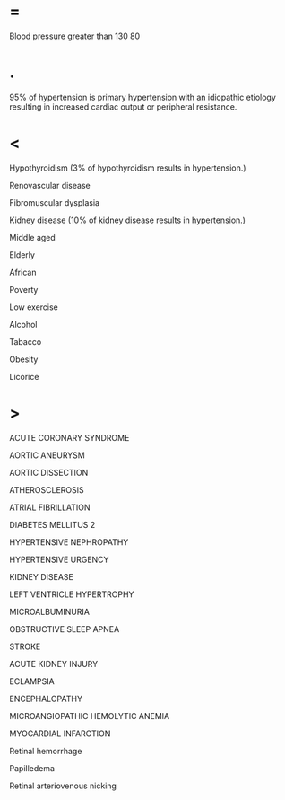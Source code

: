 # =

Blood pressure greater than 130 80

# .

95% of hypertension is primary hypertension with an idiopathic etiology resulting in increased cardiac output or peripheral resistance.

# <

Hypothyroidism (3% of hypothyroidism results in hypertension.)

Renovascular disease

Fibromuscular dysplasia

Kidney disease (10% of kidney disease results in hypertension.)

Middle aged

Elderly

African

Poverty

Low exercise

Alcohol

Tabacco

Obesity

Licorice

# >

ACUTE CORONARY SYNDROME

AORTIC ANEURYSM

AORTIC DISSECTION

ATHEROSCLEROSIS

ATRIAL FIBRILLATION

DIABETES MELLITUS 2

HYPERTENSIVE NEPHROPATHY

HYPERTENSIVE URGENCY

KIDNEY DISEASE

LEFT VENTRICLE HYPERTROPHY

MICROALBUMINURIA

OBSTRUCTIVE SLEEP APNEA

STROKE

ACUTE KIDNEY INJURY

ECLAMPSIA

ENCEPHALOPATHY

MICROANGIOPATHIC HEMOLYTIC ANEMIA

MYOCARDIAL INFARCTION

Retinal hemorrhage

Papilledema

Retinal arteriovenous nicking
